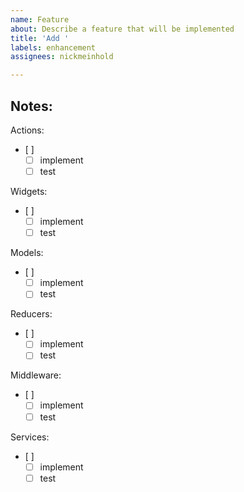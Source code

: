 ```yaml
---
name: Feature
about: Describe a feature that will be implemented
title: 'Add '
labels: enhancement
assignees: nickmeinhold

---
```


Notes: 
- 

Actions: 
- [ ] 
  - [ ] implement 
  - [ ] test 

Widgets: 
- [ ] 
  - [ ] implement 
  - [ ] test 

Models: 
- [ ] 
  - [ ] implement 
  - [ ] test 

Reducers: 
- [ ] 
  - [ ] implement 
  - [ ] test 

Middleware: 
- [ ] 
  - [ ] implement 
  - [ ] test 

Services: 
- [ ] 
  - [ ] implement 
  - [ ] test 
